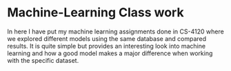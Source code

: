 # Machine-Learning Class work
In here I have put my machine learning assignments done in CS-4120 where we explored different models using the same database and compared results. It is quite simple but provides an interesting look into 
machine learning and how a good model makes a major difference when working with the specific dataset.
